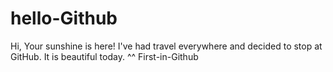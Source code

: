 # hello-Github
Hi,
Your sunshine is here! I've had travel everywhere and decided to stop at GitHub. 
It is beautiful today. ^^
First-in-Github
